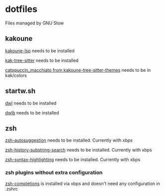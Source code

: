 # dotfiles

Files managed by GNU Stow

## kakoune

[kakoune-lsp](https://github.com/kakoune-lsp/kakoune-lsp) needs to be installed

[kak-tree-sitter](https://git.sr.ht/~hadronized/kak-tree-sitter) needs to be installed

[catppuccin_macchiato from kakoune-tree-sitter-themes](https://git.sr.ht/~hadronized/kakoune-tree-sitter-themes) needs to be in kak/colors

## startw.sh

[dwl](https://codeberg.org/dwl/dwl) needs to be installed

[dwlb](https://github.com/kolunmi/dwlb) needs to be installed

## zsh

[zsh-autosuggestion](https://github.com/zsh-users/zsh-autosuggestions) needs to be installed. Currently with xbps

[zsh-history-substring-search](https://github.com/zsh-users/zsh-history-substring-search) needs to be installed. Currently with xbps

[zsh-syntax-highlighting](https://github.com/zsh-users/zsh-syntax-highlighting) needs to be installed. Currently with xbps

### zsh plugins without extra configuration

[zsh-completions](https://github.com/zsh-users/zsh-completions) is installed via xbps and doesn't need any configuration in .zshrc
